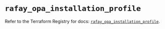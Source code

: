 # `rafay_opa_installation_profile`

Refer to the Terraform Registry for docs: [`rafay_opa_installation_profile`](https://registry.terraform.io/providers/rafaysystems/rafay/1.1.52/docs/resources/opa_installation_profile).
